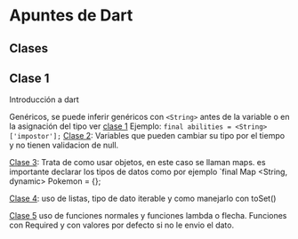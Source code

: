 # Apuntes de Dart

## Clases

## Clase 1

Introducción a dart

Genéricos, se puede inferir genéricos con `<String>` antes de la variable o en la asignación del tipo ver [clase 1](01_hello_world.dart)
Ejemplo:   `final abilities = <String> ['impostor'];`
[Clase 2](02-dynamic.dart): Variables que pueden cambiar su tipo por el tiempo y no tienen validacion de null.

[Clase 3](03-maps.dart): Trata de como usar objetos, en este caso se llaman maps. es importante declarar los tipos de datos como por ejemplo `final Map <String, dynamic>  Pokemon = {};

[Clase 4](04-List-iterables-sets.dart): uso de listas, tipo de dato iterable y como manejarlo con toSet()

[Clase 5](05-funciones-y-parametros.dart) uso de funciones normales y funciones lambda o flecha. Funciones con Required y con valores por defecto si no le envio el dato.
